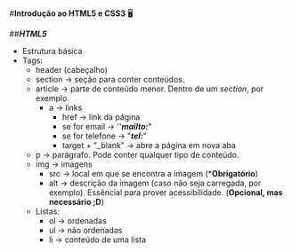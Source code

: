 #**Introdução ao HTML5 e CSS3**​ :desktop_computer:

##**_HTML5_**

- Estrutura básica
- Tags:
  - header (cabeçalho)
  - section -> seção para conter conteúdos.
  - article -> parte de conteúdo menor. Dentro de um *_section_*, por exemplo.
    - a -> links
      -  href -> link da página
        - se for email -> ''**_mailto:_**" 
        - se for telefone -> "**_tel:_**"
      - target + "_blank" -> abre a página em nova aba
  - p -> parágrafo. Pode conter qualquer tipo de conteúdo.
  - img -> imagens
    - src -> local em que se encontra a imagem (***Obrigatório**)
    - alt -> descrição da imagem (caso não seja carregada, por exemplo). Essêncial para prover acessibilidade. (**Opcional, mas necessário ;D**)
  - Listas: 
    - ol -> ordenadas
    - ul -> não ordenadas
    - li -> conteúdo de uma lista